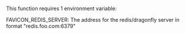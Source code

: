 This function requires 1 environment variable:

FAVICON_REDIS_SERVER: The address for the redis/dragonfly server in format "redis.foo.com:6379"
